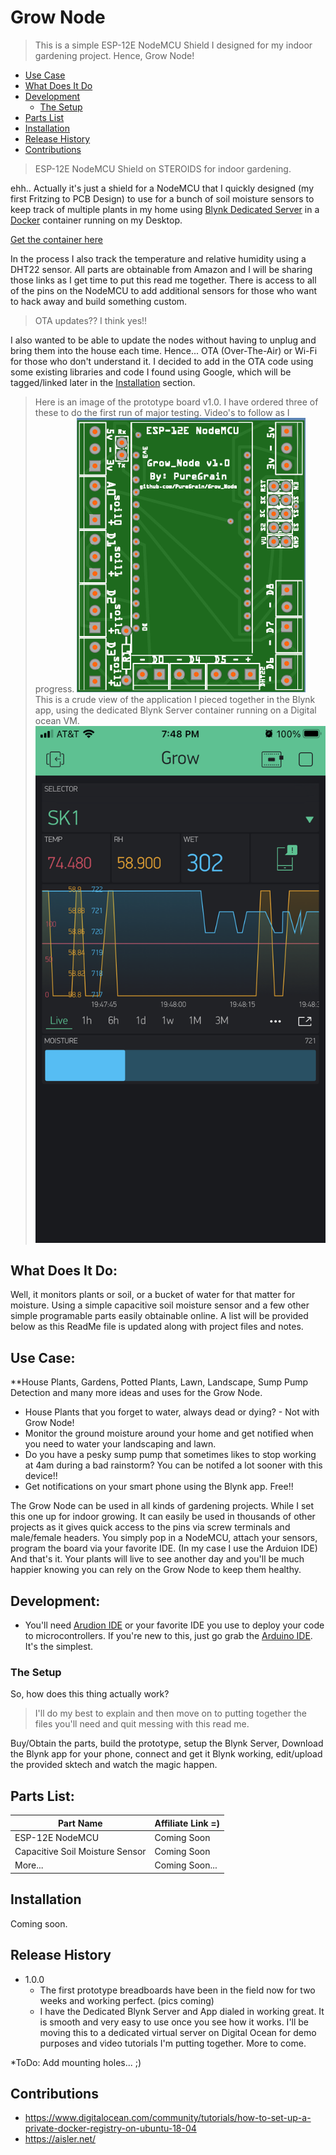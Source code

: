 # Grow Node

>This is a simple ESP-12E NodeMCU Shield I designed for my indoor gardening project. Hence, Grow Node!

* [Use Case](#use-case)
* [What Does It Do](#what-does-it-do)
* [Development](#development)
   * [The Setup](#the-setup)
* [Parts List](#parts-list)
* [Installation](#installation)
* [Release History](#release-history)
* [Contributions](#contributions)

> ESP-12E NodeMCU Shield on STEROIDS for indoor gardening.

ehh.. Actually it's just a shield for a NodeMCU that I quickly designed (my first Fritzing to PCB Design) to use for a bunch of soil moisture sensors to keep track of multiple plants in my home using [Blynk Dedicated Server](https://github.com/blynkkk/blynk-server) in a [Docker](https://www.docker.com/products/docker-desktop) container running on my Desktop.

[Get the container here](https://github.com/mpherg/blynk-server)

In the process I also track the temperature and relative humidity using a DHT22 sensor. All parts are obtainable from Amazon and I will be sharing those links as I get time to put this read me together. There is access to all of the pins on the NodeMCU to add additional sensors for those who want to hack away and build something custom.

> OTA updates??  I think yes!!

I also wanted to be able to update the nodes without having to unplug and bring them into the house each time. Hence... OTA (Over-The-Air) or Wi-Fi for those who don't understand it. I decided to add in the OTA code using some existing libraries and code I found using Google, which will be tagged/linked later in the [Installation](#installation) section.

> Here is an image of the prototype board v1.0. I have ordered three of these to do the first run of major testing. Video's to follow as I progress.
![](/images/v1.0.png) 
> This is a crude view of the application I pieced together in the Blynk app, using the dedicated Blynk Server container running on a Digital ocean VM.
![](/images/app_demo.png)

## What Does It Do:

Well, it monitors plants or soil, or a bucket of water for that matter for moisture. Using a simple capacitive soil moisture sensor and a few other simple programable parts easily obtainable online. A list will be provided below as this ReadMe file is updated along with project files and notes.

## Use Case:

**House Plants, Gardens, Potted Plants, Lawn, Landscape, Sump Pump Detection and many more ideas and uses for the Grow Node.

* House Plants that you forget to water, always dead or dying? - Not with Grow Node!
* Monitor the ground moisture around your home and get notified when you need to water your landscaping and lawn.
* Do you have a pesky sump pump that sometimes likes to stop working at 4am during a bad rainstorm? You can be notifed a lot sooner with this device!!
* Get notifications on your smart phone using the Blynk app. Free!!


The Grow Node can be used in all kinds of gardening projects. While I set this one up for indoor growing. It can easily be used in thousands of other projects as it gives quick access to the pins via screw terminals and male/female headers. You simply pop in a NodeMCU, attach your sensors, program the board via your favorite IDE. (In my case I use the Arduion IDE) And that's it. Your plants will live to see another day and you'll be much happier knowing you can rely on the Grow Node to keep them healthy.

## Development:

* You'll need [Arudion IDE](https://www.arduino.cc/en/software) or your favorite IDE you use to deploy your code to microcontrollers. If you're new to this, just go grab the [Arduino IDE](https://www.arduino.cc/en/software). It's the simplest.

### The Setup
So, how does this thing actually work? 

> I'll do my best to explain and then move on to putting together the files you'll need and quit messing with this read me.

Buy/Obtain the parts, build the prototype, setup the Blynk Server, Download the Blynk app for your phone, connect and get it Blynk working, edit/upload the provided sktech and watch the magic happen.

## Parts List:

Part Name | Affiliate Link =)
------------ | -------------
ESP-12E NodeMCU | Coming Soon
Capacitive Soil Moisture Sensor | Coming Soon
More... | Coming Soon...

## Installation

Coming soon.

## Release History

* 1.0.0
    * The first prototype breadboards have been in the field now for two weeks and working perfect. (pics coming)
    * I have the Dedicated Blynk Server and App dialed in working great. It is smooth and very easy to use once you see how it works. I'll be moving this to a dedicated virtual server on Digital Ocean for demo purposes and video tutorials I'm putting together. More to come.
    
*ToDo: Add mounting holes... ;) 

## Contributions

* https://www.digitalocean.com/community/tutorials/how-to-set-up-a-private-docker-registry-on-ubuntu-18-04
* https://aisler.net/



